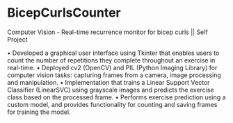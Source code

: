# BicepCurlsCounter

Computer Vision - Real-time recurrence monitor for bicep curls || Self Project

•	Developed a graphical user interface using Tkinter that enables users to count the number of repetitions they complete throughout an exercise in real-time.
•	Deployed cv2 (OpenCV) and PIL (Python Imaging Library) for computer vision tasks: capturing frames from a camera, image processing and manipulation.
•	Implementation that trains a Linear Support Vector Classifier (LinearSVC) using grayscale images and predicts the exercise class based on the processed frame.
•	Performs exercise prediction using a custom model, and provides functionality for counting and saving frames for training the model.
